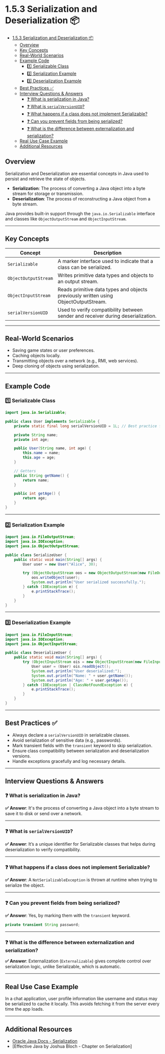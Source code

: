 # 1.5.3 Serialization and Deserialization 📦

<!-- TOC -->
* [1.5.3 Serialization and Deserialization 📦](#153-serialization-and-deserialization-)
  * [Overview](#overview)
  * [Key Concepts](#key-concepts)
  * [Real-World Scenarios](#real-world-scenarios)
  * [Example Code](#example-code)
    * [1️⃣ Serializable Class](#1-serializable-class)
    * [2️⃣ Serialization Example](#2-serialization-example)
    * [3️⃣ Deserialization Example](#3-deserialization-example)
  * [Best Practices ✅](#best-practices-)
  * [Interview Questions & Answers](#interview-questions--answers)
    * [❓ What is serialization in Java?](#-what-is-serialization-in-java)
    * [❓ What is `serialVersionUID`?](#-what-is-serialversionuid)
    * [❓ What happens if a class does not implement Serializable?](#-what-happens-if-a-class-does-not-implement-serializable)
    * [❓ Can you prevent fields from being serialized?](#-can-you-prevent-fields-from-being-serialized)
    * [❓ What is the difference between externalization and serialization?](#-what-is-the-difference-between-externalization-and-serialization)
  * [Real Use Case Example](#real-use-case-example)
  * [Additional Resources](#additional-resources)
<!-- TOC -->

## Overview

Serialization and Deserialization are essential concepts in Java used to persist and retrieve the state of objects.

- **Serialization**: The process of converting a Java object into a byte stream for storage or transmission.
- **Deserialization**: The process of reconstructing a Java object from a byte stream.

Java provides built-in support through the `java.io.Serializable` interface and classes like `ObjectOutputStream` and
`ObjectInputStream`.

---

## Key Concepts

| Concept              | Description                                                                         |
|----------------------|-------------------------------------------------------------------------------------|
| `Serializable`       | A marker interface used to indicate that a class can be serialized.                 |
| `ObjectOutputStream` | Writes primitive data types and objects to an output stream.                        |
| `ObjectInputStream`  | Reads primitive data types and objects previously written using ObjectOutputStream. |
| `serialVersionUID`   | Used to verify compatibility between sender and receiver during deserialization.    |

---

## Real-World Scenarios

- Saving game states or user preferences.
- Caching objects locally.
- Transmitting objects over a network (e.g., RMI, web services).
- Deep cloning of objects using serialization.

---

## Example Code

### 1️⃣ Serializable Class

```java
import java.io.Serializable;

public class User implements Serializable {
    private static final long serialVersionUID = 1L; // Best practice for version control

    private String name;
    private int age;

    public User(String name, int age) {
        this.name = name;
        this.age = age;
    }

    // Getters
    public String getName() {
        return name;
    }

    public int getAge() {
        return age;
    }
}
```

---

### 2️⃣ Serialization Example

```java
import java.io.FileOutputStream;
import java.io.IOException;
import java.io.ObjectOutputStream;

public class SerializeUser {
    public static void main(String[] args) {
        User user = new User("Alice", 30);

        try (ObjectOutputStream oos = new ObjectOutputStream(new FileOutputStream("user.ser"))) {
            oos.writeObject(user);
            System.out.println("User serialized successfully.");
        } catch (IOException e) {
            e.printStackTrace();
        }
    }
}
```

---

### 3️⃣ Deserialization Example

```java
import java.io.FileInputStream;
import java.io.IOException;
import java.io.ObjectInputStream;

public class DeserializeUser {
    public static void main(String[] args) {
        try (ObjectInputStream ois = new ObjectInputStream(new FileInputStream("user.ser"))) {
            User user = (User) ois.readObject();
            System.out.println("User deserialized:");
            System.out.println("Name: " + user.getName());
            System.out.println("Age: " + user.getAge());
        } catch (IOException | ClassNotFoundException e) {
            e.printStackTrace();
        }
    }
}
```

---

## Best Practices ✅

- Always declare a `serialVersionUID` in serializable classes.
- Avoid serialization of sensitive data (e.g., passwords).
- Mark transient fields with the `transient` keyword to skip serialization.
- Ensure class compatibility between serialization and deserialization versions.
- Handle exceptions gracefully and log necessary details.

---

## Interview Questions & Answers

### ❓ What is serialization in Java?

**✅ Answer**: It's the process of converting a Java object into a byte stream to save it to disk or send over a network.

---

### ❓ What is `serialVersionUID`?

**✅ Answer**: It’s a unique identifier for Serializable classes that helps during deserialization to verify
compatibility.

---

### ❓ What happens if a class does not implement Serializable?

**✅ Answer**: A `NotSerializableException` is thrown at runtime when trying to serialize the object.

---

### ❓ Can you prevent fields from being serialized?

**✅ Answer**: Yes, by marking them with the `transient` keyword.

```java
private transient String password;
```

---

### ❓ What is the difference between externalization and serialization?

**✅ Answer**: Externalization (`Externalizable`) gives complete control over serialization logic, unlike Serializable,
which is automatic.

---

## Real Use Case Example

In a chat application, user profile information like username and status may be serialized to cache it locally. This
avoids fetching it from the server every time the app loads.

---

## Additional Resources

- [Oracle Java Docs - Serialization](https://docs.oracle.com/en/java/)
- [Effective Java by Joshua Bloch - Chapter on Serialization]

